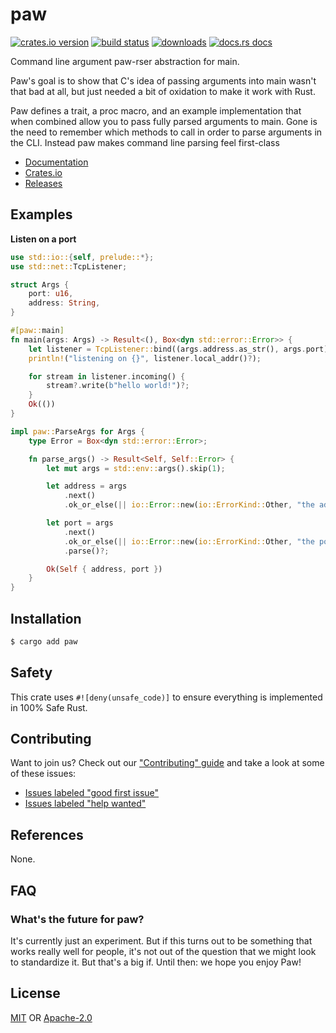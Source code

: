 # paw
[![crates.io version][1]][2] [![build status][3]][4]
[![downloads][5]][6] [![docs.rs docs][7]][8]

Command line argument paw-rser abstraction for main.

Paw's goal is to show that C's idea of passing arguments into main wasn't that
bad at all, but just needed a bit of oxidation to make it work with Rust.

Paw defines a trait, a proc macro, and an example implementation that when
combined allow you to pass fully parsed arguments to main. Gone is the need to
remember which methods to call in order to parse arguments in the CLI. Instead
paw makes command line parsing feel first-class

- [Documentation][8]
- [Crates.io][2]
- [Releases][releases]

## Examples
__Listen on a port__
```rust
use std::io::{self, prelude::*};
use std::net::TcpListener;

struct Args {
    port: u16,
    address: String,
}

#[paw::main]
fn main(args: Args) -> Result<(), Box<dyn std::error::Error>> {
    let listener = TcpListener::bind((args.address.as_str(), args.port))?;
    println!("listening on {}", listener.local_addr()?);

    for stream in listener.incoming() {
        stream?.write(b"hello world!")?;
    }
    Ok(())
}

impl paw::ParseArgs for Args {
    type Error = Box<dyn std::error::Error>;

    fn parse_args() -> Result<Self, Self::Error> {
        let mut args = std::env::args().skip(1);

        let address = args
            .next()
            .ok_or_else(|| io::Error::new(io::ErrorKind::Other, "the address arg is missing"))?;

        let port = args
            .next()
            .ok_or_else(|| io::Error::new(io::ErrorKind::Other, "the port arg is missing"))?
            .parse()?;

        Ok(Self { address, port })
    }
}
```

## Installation
```sh
$ cargo add paw
```

## Safety
This crate uses ``#![deny(unsafe_code)]`` to ensure everything is implemented in
100% Safe Rust.

## Contributing
Want to join us? Check out our ["Contributing" guide][contributing] and take a
look at some of these issues:

- [Issues labeled "good first issue"][good-first-issue]
- [Issues labeled "help wanted"][help-wanted]

## References
None.

## FAQ
### What's the future for paw?
It's currently just an experiment. But if this turns out to be something that
works really well for people, it's not out of the question that we might look to
standardize it. But that's a big if. Until then: we hope you enjoy Paw!

## License
[MIT](./LICENSE-MIT) OR [Apache-2.0](./LICENSE-APACHE)

[1]: https://img.shields.io/crates/v/paw.svg?style=flat-square
[2]: https://crates.io/crates/paw
[3]: https://img.shields.io/travis/yoshuawuyts/paw/master.svg?style=flat-square
[4]: https://travis-ci.org/yoshuawuyts/paw
[5]: https://img.shields.io/crates/d/paw.svg?style=flat-square
[6]: https://crates.io/crates/paw
[7]: https://img.shields.io/badge/docs-latest-blue.svg?style=flat-square
[8]: https://docs.rs/paw

[releases]: https://github.com/yoshuawuyts/paw/releases
[contributing]: https://github.com/yoshuawuyts/paw/blob/master.github/CONTRIBUTING.md
[good-first-issue]: https://github.com/yoshuawuyts/paw/labels/good%20first%20issue
[help-wanted]: https://github.com/yoshuawuyts/paw/labels/help%20wanted
